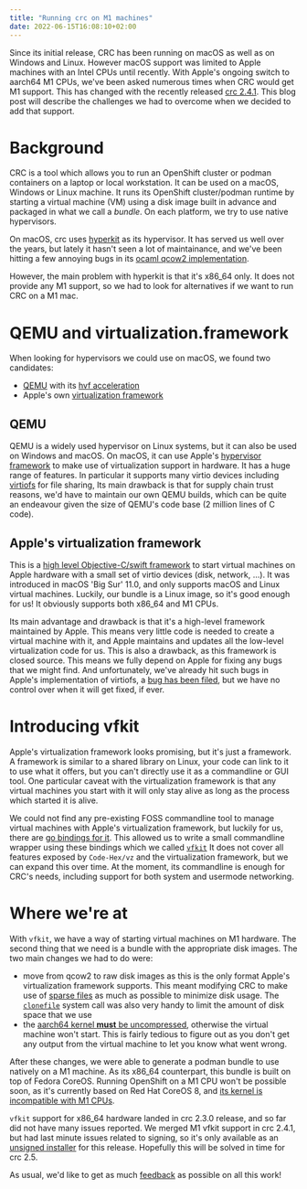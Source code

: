 ```yaml
---
title: "Running crc on M1 machines"
date: 2022-06-15T16:08:10+02:00
---
```


Since its initial release, CRC has been running on macOS as well as on Windows and Linux.
However macOS support was limited to Apple machines with an Intel CPUs until recently.
With Apple's ongoing switch to aarch64 M1 CPUs, we've been asked numerous times when CRC would get M1 support.
This has changed with the recently released [crc 2.4.1](https://github.com/code-ready/crc/releases/tag/v2.4.1).
This blog post will describe the challenges we had to overcome when we decided to add that support.


# Background

CRC is a tool which allows you to run an OpenShift cluster or podman containers on a laptop or local workstation.
It can be used on a macOS, Windows or Linux machine.
It runs its OpenShift cluster/podman runtime by starting a virtual machine (VM) using a disk image built in advance and packaged in what we call a _bundle_.
On each platform, we try to use native hypervisors.

On macOS, crc uses [hyperkit](https://github.com/moby/hyperkit) as its
hypervisor. It has served us well over the years, but lately it hasn't seen a
lot of maintainance, and we've been hitting a few annoying bugs in its [ocaml
qcow2 implementation](https://github.com/mirage/ocaml-qcow).

However, the main problem with hyperkit is that it's x86_64 only. It does not
provide any M1 support, so we had to look for alternatives if we want to run
CRC on a M1 mac.

# QEMU and virtualization.framework

When looking for hypervisors we could use on macOS, we found two candidates:
- [QEMU](https://www.qemu.org/) with its [hvf acceleration](https://wiki.qemu.org/Features/HVF)
- Apple's own [virtualization framework](https://developer.apple.com/documentation/virtualization)

## QEMU

QEMU is a widely used hypervisor on Linux systems, but it can also be used on
Windows and macOS. On macOS, it can use Apple's [hypervisor
framework](https://developer.apple.com/documentation/hypervisor) to make use of
virtualization support in hardware.
It has a huge range of features. In particular it supports many virtio devices including [virtiofs](https://virtio-fs.gitlab.io/) for file sharing,
Its main drawback is that for supply chain trust reasons, we'd have to maintain
our own QEMU builds, which can be quite an endeavour given the size of QEMU's
code base (2 million lines of C code).

## Apple's virtualization framework

This is a [high level Objective-C/swift framework](https://developer.apple.com/documentation/virtualization) to start virtual machines on Apple hardware with a small set of virtio devices (disk, network, ...).
It was introduced in macOS 'Big Sur' 11.0, and only supports macOS and Linux virtual machines. Luckily, our bundle is a Linux image, so it's good enough for us!
It obviously supports both x86_64 and M1 CPUs.

Its main advantage and drawback is that it's a high-level framework maintained by Apple. This means very little code is needed to create a virtual machine with it, and Apple maintains and updates all the low-level virtualization code for us.
This is also a drawback, as this framework is closed source. This means we fully depend on Apple for fixing any bugs that we might find. And unfortunately, we've already hit such bugs in Apple's implementation of virtiofs, a [bug has been filed](https://developer.apple.com/bug-reporting/), but we have no control over when it will get fixed, if ever.


# Introducing vfkit

Apple's virtualization framework looks promising, but it's just a framework. A framework is similar to a shared library on Linux, your code can link to it to use what it offers, but you can't directly use it as a commandline or GUI tool.
One particular caveat with the virtualization framework is that any virtual machines you start with it will only stay alive as long as the process which started it is alive.

We could not find any pre-existing FOSS commandline tool to manage virtual machines with Apple's virtualization framework, but luckily for us, there are [go bindings for it](https://github.com/Code-Hex/vz).
This allowed us to write a small commandline wrapper using these bindings which we called [`vfkit`](https://github.com/code-ready/vfkit)
It does not cover all features exposed by `Code-Hex/vz` and the virtualization framework, but we can expand this over time. At the moment, its commandline is enough for CRC's needs, including support for both system and usermode networking.

# Where we're at

With `vfkit`, we have a way of starting virtual machines on M1 hardware. The second thing that we need is a bundle with the appropriate disk images. The two main changes we had to do were:
- move from qcow2 to raw disk images as this is the only format Apple's virtualization framework supports. This meant modifying CRC to make use of [sparse files](https://en.wikipedia.org/wiki/Sparse_file) as much as possible to minimize disk usage. The [`clonefile`](https://www.manpagez.com/man/2/clonefile/) system call was also very handy to limit the amount of disk space that we use
- the [aarch64 kernel __must__ be uncompressed](https://www.kernel.org/doc/Documentation/arm64/booting.txt), otherwise the virtual machine won't start. This is fairly tedious to figure out as you don't get any output from the virtual machine to let you know what went wrong.

After these changes, we were able to generate a podman bundle to use natively on a M1 machine. As its x86_64 counterpart, this bundle is built on top of Fedora CoreOS.
Running OpenShift on a M1 CPU won't be possible soon, as it's currently based on Red Hat CoreOS 8, and [its kernel is incompatible with M1 CPUs](https://access.redhat.com/solutions/6545411).

`vfkit` support for x86_64 hardware landed in crc 2.3.0 release, and so far did not have many issues reported.
We merged M1 vfkit support in crc 2.4.1, but had last minute issues related to signing, so it's only available as an [unsigned installer](https://github.com/code-ready/crc/releases/download/v2.4.1/crc-macos-unsigned-arm64.pkg) for this release. Hopefully this will be solved in time for crc 2.5.

As usual, we'd like to get as much [feedback](https://github.com/code-ready/crc/issues/new/choose) as possible on all this work!
